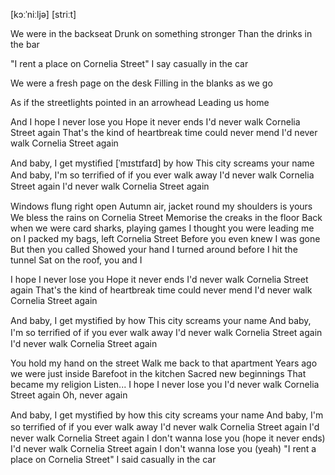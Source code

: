 [kɔːˈniːljə] [striːt]

We were in the backseat
Drunk on something stronger Than the   drinks in the bar

"I rent a place on Cornelia Street"
I say casually in the car

We were a fresh page on the desk
Filling in the blanks as we go

As if the streetlights pointed in an arrowhead
Leading us home

And I hope I never lose you
Hope it never ends
I'd never walk Cornelia Street again
That's the kind of heartbreak time could never mend
I'd never walk Cornelia Street again

And baby, I get mystiﬁed [ˈmɪstɪfaɪd] by   how This city screams your name
And baby, I'm so terriﬁed of    if you ever walk away
I'd never walk Cornelia Street again
I'd never walk Cornelia Street again


Windows ﬂung right open
Autumn air, jacket round my shoulders is yours
We bless the rains on Cornelia Street
Memorise the creaks in the floor
Back when we were card sharks, playing games
I thought you were leading me on
I packed my bags, left Cornelia Street
Before you even knew I was gone
But then you called
Showed your hand
I turned around before I hit the tunnel Sat 
on the roof, you and I

I hope I never lose you
Hope it never ends
I'd never walk Cornelia Street again
That's the kind of heartbreak time could never mend
I'd never walk Cornelia Street again

And baby, I get mystiﬁed by how
This city screams your name
And baby, I'm so terriﬁed of if you ever walk away
I'd never walk Cornelia Street again
I'd never walk Cornelia Street again


You hold my hand on the street
Walk me back to that apartment
Years ago we were just inside
Barefoot in the kitchen
Sacred new beginnings
That became my religion
Listen...
I hope I never lose you
I'd never walk Cornelia Street again
Oh, never again

And baby, I get mystiﬁed by how this city screams your name
And baby, I'm so terriﬁed of if you ever walk away
I'd never walk Cornelia Street again
I'd never walk Cornelia Street again
I don't wanna lose you (hope it never ends)
I'd never walk Cornelia Street again
I don't wanna lose you (yeah)
"I rent a place on Cornelia Street"
I said casually in the car